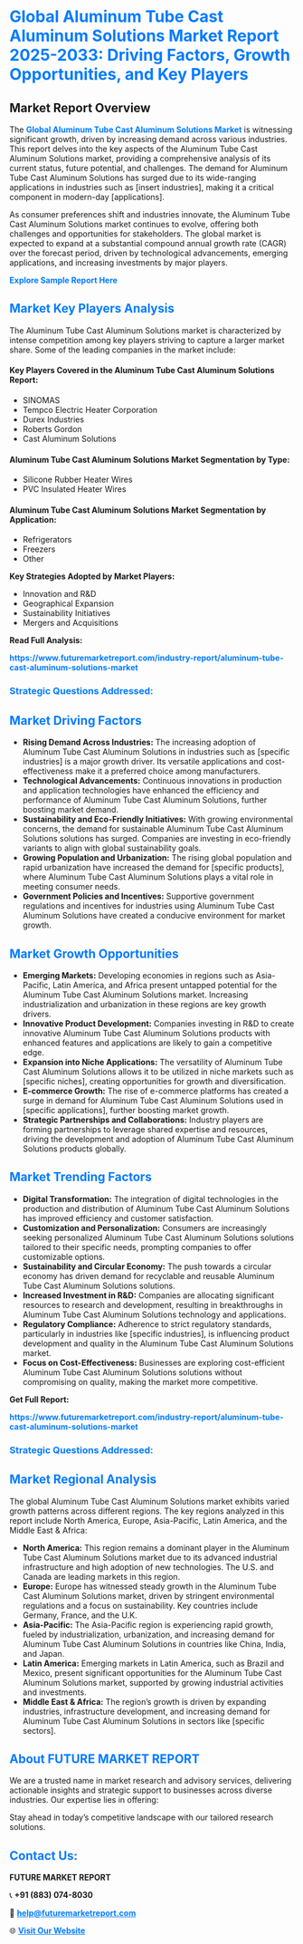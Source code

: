 <h1 style="color: #007BFF;">Global Aluminum Tube Cast Aluminum Solutions Market Report 2025-2033: Driving Factors, Growth Opportunities, and Key Players</h1>

<section id="overview">
<h2>Market Report Overview</h2>
<p>The <a href="https://www.futuremarketreport.com/industry-report/aluminum-tube-cast-aluminum-solutions-market" style="color: #007BFF; text-decoration: none;"><strong>Global Aluminum Tube Cast Aluminum Solutions Market</strong></a> is witnessing significant growth, driven by increasing demand across various industries. This report delves into the key aspects of the Aluminum Tube Cast Aluminum Solutions market, providing a comprehensive analysis of its current status, future potential, and challenges. The demand for Aluminum Tube Cast Aluminum Solutions has surged due to its wide-ranging applications in industries such as [insert industries], making it a critical component in modern-day [applications].</p>
<p>As consumer preferences shift and industries innovate, the Aluminum Tube Cast Aluminum Solutions market continues to evolve, offering both challenges and opportunities for stakeholders. The global market is expected to expand at a substantial compound annual growth rate (CAGR) over the forecast period, driven by technological advancements, emerging applications, and increasing investments by major players.</p>
</section>

<section id="overview">
<p><a href="https://www.futuremarketreport.com/request-sample/reportId=92973" style="color: #007BFF; text-decoration: none;"><strong>Explore Sample Report Here</strong></a></p>
</section>

<section id="key-players">
<h2 style="color: #007BFF;">Market Key Players Analysis</h2>
<p>The Aluminum Tube Cast Aluminum Solutions market is characterized by intense competition among key players striving to capture a larger market share. Some of the leading companies in the market include:</p>
<h4>Key Players Covered in the Aluminum Tube Cast Aluminum Solutions Report:</h4>
<ul><li>SINOMAS</li><li>Tempco Electric Heater Corporation</li><li>Durex Industries</li><li>Roberts Gordon</li><li>Cast Aluminum Solutions</li></ul>
<h4>Aluminum Tube Cast Aluminum Solutions Market Segmentation by Type:</h4>
<ul><li>Silicone Rubber Heater Wires</li><li>PVC Insulated Heater Wires</li></ul>

<h4>Aluminum Tube Cast Aluminum Solutions Market Segmentation by Application:</h4>
<ul><li>Refrigerators</li><li>Freezers</li><li>Other</li></ul>
<p><strong>Key Strategies Adopted by Market Players:</strong></p>
<ul>
<li>Innovation and R&D</li>
<li>Geographical Expansion</li>
<li>Sustainability Initiatives</li>
<li>Mergers and Acquisitions</li>
</ul>
</section>

<section>
<p><strong>Read Full Analysis: </strong></p><a href="https://www.futuremarketreport.com/industry-report/aluminum-tube-cast-aluminum-solutions-market" style="color: #007BFF; text-decoration: none;"><strong>https://www.futuremarketreport.com/industry-report/aluminum-tube-cast-aluminum-solutions-market</strong></a>
<h3 style="color: #007BFF;">Strategic Questions Addressed:</h3>
</section>

<section id="driving-factors">
<h2 style="color: #007BFF;">Market Driving Factors</h2>
<ul>
<li><strong>Rising Demand Across Industries:</strong> The increasing adoption of Aluminum Tube Cast Aluminum Solutions in industries such as [specific industries] is a major growth driver. Its versatile applications and cost-effectiveness make it a preferred choice among manufacturers.</li>
<li><strong>Technological Advancements:</strong> Continuous innovations in production and application technologies have enhanced the efficiency and performance of Aluminum Tube Cast Aluminum Solutions, further boosting market demand.</li>
<li><strong>Sustainability and Eco-Friendly Initiatives:</strong> With growing environmental concerns, the demand for sustainable Aluminum Tube Cast Aluminum Solutions solutions has surged. Companies are investing in eco-friendly variants to align with global sustainability goals.</li>
<li><strong>Growing Population and Urbanization:</strong> The rising global population and rapid urbanization have increased the demand for [specific products], where Aluminum Tube Cast Aluminum Solutions plays a vital role in meeting consumer needs.</li>
<li><strong>Government Policies and Incentives:</strong> Supportive government regulations and incentives for industries using Aluminum Tube Cast Aluminum Solutions have created a conducive environment for market growth.</li>
</ul>
</section>

<section id="growth-opportunities">
<h2 style="color: #007BFF;">Market Growth Opportunities</h2>
<ul>
<li><strong>Emerging Markets:</strong> Developing economies in regions such as Asia-Pacific, Latin America, and Africa present untapped potential for the Aluminum Tube Cast Aluminum Solutions market. Increasing industrialization and urbanization in these regions are key growth drivers.</li>
<li><strong>Innovative Product Development:</strong> Companies investing in R&D to create innovative Aluminum Tube Cast Aluminum Solutions products with enhanced features and applications are likely to gain a competitive edge.</li>
<li><strong>Expansion into Niche Applications:</strong> The versatility of Aluminum Tube Cast Aluminum Solutions allows it to be utilized in niche markets such as [specific niches], creating opportunities for growth and diversification.</li>
<li><strong>E-commerce Growth:</strong> The rise of e-commerce platforms has created a surge in demand for Aluminum Tube Cast Aluminum Solutions used in [specific applications], further boosting market growth.</li>
<li><strong>Strategic Partnerships and Collaborations:</strong> Industry players are forming partnerships to leverage shared expertise and resources, driving the development and adoption of Aluminum Tube Cast Aluminum Solutions products globally.</li>
</ul>
</section>

<section id="trending-factors">
<h2 style="color: #007BFF;">Market Trending Factors</h2>
<ul>
<li><strong>Digital Transformation:</strong> The integration of digital technologies in the production and distribution of Aluminum Tube Cast Aluminum Solutions has improved efficiency and customer satisfaction.</li>
<li><strong>Customization and Personalization:</strong> Consumers are increasingly seeking personalized Aluminum Tube Cast Aluminum Solutions solutions tailored to their specific needs, prompting companies to offer customizable options.</li>
<li><strong>Sustainability and Circular Economy:</strong> The push towards a circular economy has driven demand for recyclable and reusable Aluminum Tube Cast Aluminum Solutions solutions.</li>
<li><strong>Increased Investment in R&D:</strong> Companies are allocating significant resources to research and development, resulting in breakthroughs in Aluminum Tube Cast Aluminum Solutions technology and applications.</li>
<li><strong>Regulatory Compliance:</strong> Adherence to strict regulatory standards, particularly in industries like [specific industries], is influencing product development and quality in the Aluminum Tube Cast Aluminum Solutions market.</li>
<li><strong>Focus on Cost-Effectiveness:</strong> Businesses are exploring cost-efficient Aluminum Tube Cast Aluminum Solutions solutions without compromising on quality, making the market more competitive.</li>
</ul>
</section>

<section>
<p><strong>Get Full Report: </strong></p><a href="https://www.futuremarketreport.com/industry-report/aluminum-tube-cast-aluminum-solutions-market" style="color: #007BFF; text-decoration: none;"><strong>https://www.futuremarketreport.com/industry-report/aluminum-tube-cast-aluminum-solutions-market</strong></a>
<h3 style="color: #007BFF;">Strategic Questions Addressed:</h3>
</section>


<section id="regional-analysis">
<h2 style="color: #007BFF;">Market Regional Analysis</h2>
<p>The global Aluminum Tube Cast Aluminum Solutions market exhibits varied growth patterns across different regions. The key regions analyzed in this report include North America, Europe, Asia-Pacific, Latin America, and the Middle East & Africa:</p>
<ul>
<li><strong>North America:</strong> This region remains a dominant player in the Aluminum Tube Cast Aluminum Solutions market due to its advanced industrial infrastructure and high adoption of new technologies. The U.S. and Canada are leading markets in this region.</li>
<li><strong>Europe:</strong> Europe has witnessed steady growth in the Aluminum Tube Cast Aluminum Solutions market, driven by stringent environmental regulations and a focus on sustainability. Key countries include Germany, France, and the U.K.</li>
<li><strong>Asia-Pacific:</strong> The Asia-Pacific region is experiencing rapid growth, fueled by industrialization, urbanization, and increasing demand for Aluminum Tube Cast Aluminum Solutions in countries like China, India, and Japan.</li>
<li><strong>Latin America:</strong> Emerging markets in Latin America, such as Brazil and Mexico, present significant opportunities for the Aluminum Tube Cast Aluminum Solutions market, supported by growing industrial activities and investments.</li>
<li><strong>Middle East & Africa:</strong> The region’s growth is driven by expanding industries, infrastructure development, and increasing demand for Aluminum Tube Cast Aluminum Solutions in sectors like [specific sectors].</li>
</ul>
</section>

<footer>
<h2 style="color: #007BFF;">About FUTURE MARKET REPORT</h2>
<p>We are a trusted name in market research and advisory services, delivering actionable insights and strategic support to businesses across diverse industries. Our expertise lies in offering:</p>

<p>Stay ahead in today’s competitive landscape with our tailored research solutions.</p>

<h2 style="color: #007BFF;">Contact Us:</h2>
<p><strong>FUTURE MARKET REPORT</strong></p>
<p>📞 <strong>+91 (883) 074-8030</strong></p>
<p>📧 <strong><a href="mailto:help@futuremarketreport.com" style="color: #007BFF;">help@futuremarketreport.com</a></strong></p>
<p>🌐 <strong><a href="https://www.futuremarketreport.com/" style="color: #007BFF;">Visit Our Website</a></strong></p>
</footer>